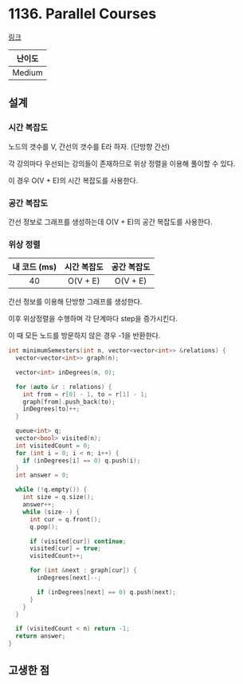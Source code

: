 # 1136. Parallel Courses

[링크](https://leetcode.com/problems/parallel-courses/)

| 난이도 |
| :----: |
| Medium |

## 설계

### 시간 복잡도

노드의 갯수를 V, 간선의 갯수를 E라 하자. (단방향 간선)

각 강의마다 우선되는 강의들이 존재하므로 위상 정렬을 이용해 풀이할 수 있다.

이 경우 O(V + E)의 시간 복잡도를 사용한다.

### 공간 복잡도

간선 정보로 그래프를 생성하는데 O(V + E)의 공간 복잡도를 사용한다.

### 위상 정렬

| 내 코드 (ms) | 시간 복잡도 | 공간 복잡도 |
| :----------: | :---------: | :---------: |
|      40      |  O(V + E)   |  O(V + E)   |

간선 정보를 이용해 단방향 그래프를 생성한다.

이후 위상정렬을 수행하며 각 단계마다 step을 증가시킨다.

이 때 모든 노드를 방문하지 않은 경우 -1을 반환한다.

```cpp
int minimumSemesters(int n, vector<vector<int>> &relations) {
  vector<vector<int>> graph(n);

  vector<int> inDegrees(n, 0);

  for (auto &r : relations) {
    int from = r[0] - 1, to = r[1] - 1;
    graph[from].push_back(to);
    inDegrees[to]++;
  }

  queue<int> q;
  vector<bool> visited(n);
  int visitedCount = 0;
  for (int i = 0; i < n; i++) {
    if (inDegrees[i] == 0) q.push(i);
  }
  int answer = 0;

  while (!q.empty()) {
    int size = q.size();
    answer++;
    while (size--) {
      int cur = q.front();
      q.pop();

      if (visited[cur]) continue;
      visited[cur] = true;
      visitedCount++;

      for (int &next : graph[cur]) {
        inDegrees[next]--;

        if (inDegrees[next] == 0) q.push(next);
      }
    }
  }

  if (visitedCount < n) return -1;
  return answer;
}
```

## 고생한 점
